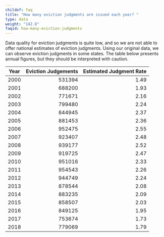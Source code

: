```yaml
---
childof: faq
title: "How many eviction judgments are issued each year? "
type: data
weight: "142.8"
faqid: how-many-eviction-judgments
---
```

Data quality for eviction judgments is quite low, and so we are not able to offer national estimates of eviction judgments. Using our original data, we can observe eviction judgments in some states. The table below presents annual figures, but they should be interpreted with caution.

<table class="table-responsive">
<thead><tr><th title="Field #1">Year</th>
<th title="Field #2">Eviction Judgements</th>
<th title="Field #3">Estimated Judgment Rate</th>
</tr></thead>
<tbody><tr>
<td align="right">2000</td>
<td align="right">531394</td>
<td align="right">1.49</td>
</tr>
<tr>
<td align="right">2001</td>
<td align="right">688200</td>
<td align="right">1.93</td>
</tr>
<tr>
<td align="right">2002</td>
<td align="right">771671</td>
<td align="right">2.16</td>
</tr>
<tr>
<td align="right">2003</td>
<td align="right">799480</td>
<td align="right">2.24</td>
</tr>
<tr>
<td align="right">2004</td>
<td align="right">844945</td>
<td align="right">2.37</td>
</tr>
<tr>
<td align="right">2005</td>
<td align="right">881453</td>
<td align="right">2.36</td>
</tr>
<tr>
<td align="right">2006</td>
<td align="right">952475</td>
<td align="right">2.55</td>
</tr>
<tr>
<td align="right">2007</td>
<td align="right">923407</td>
<td align="right">2.48</td>
</tr>
<tr>
<td align="right">2008</td>
<td align="right">939177</td>
<td align="right">2.52</td>
</tr>
<tr>
<td align="right">2009</td>
<td align="right">919725</td>
<td align="right">2.47</td>
</tr>
<tr>
<td align="right">2010</td>
<td align="right">951016</td>
<td align="right">2.33</td>
</tr>
<tr>
<td align="right">2011</td>
<td align="right">954543</td>
<td align="right">2.26</td>
</tr>
<tr>
<td align="right">2012</td>
<td align="right">944749</td>
<td align="right">2.24</td>
</tr>
<tr>
<td align="right">2013</td>
<td align="right">878544</td>
<td align="right">2.08</td>
</tr>
<tr>
<td align="right">2014</td>
<td align="right">883235</td>
<td align="right">2.09</td>
</tr>
<tr>
<td align="right">2015</td>
<td align="right">858507</td>
<td align="right">2.03</td>
</tr>
<tr>
<td align="right">2016</td>
<td align="right">849125</td>
<td align="right">1.95</td>
</tr>
<tr>
<td align="right">2017</td>
<td align="right">753674</td>
<td align="right">1.73</td>
</tr>
<tr>
<td align="right">2018</td>
<td align="right">779069</td>
<td align="right">1.79</td>
</tr>
</tbody></table>